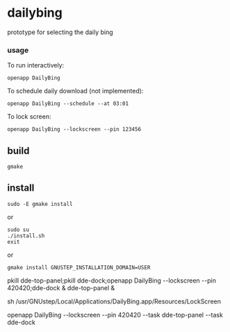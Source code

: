 # dailybing

prototype for selecting the daily bing

### usage
To run interactively:
```
openapp DailyBing
```
To schedule daily download (not implemented):
```
openapp DailyBing --schedule --at 03:01
```
To lock screen:
```
openapp DailyBing --lockscreen --pin 123456
```

## build

```
gmake
```

## install
```
sudo -E gmake install
```

or

```
sudo su
./install.sh
exit
```

or

```
gmake install GNUSTEP_INSTALLATION_DOMAIN=USER
```



pkill dde-top-panel;pkill dde-dock;openapp DailyBing --lockscreen --pin 420420;dde-dock & dde-top-panel &

sh /usr/GNUstep/Local/Applications/DailyBing.app/Resources/LockScreen


openapp DailyBing --lockscreen --pin 420420 --task dde-top-panel --task dde-dock